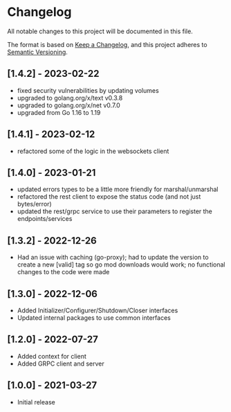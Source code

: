 # Changelog

All notable changes to this project will be documented in this file.

The format is based on [Keep a Changelog](https://keepachangelog.com/en/1.0.0/),
and this project adheres to [Semantic Versioning](https://semver.org/spec/v2.0.0.html).

## [1.4.2] - 2023-02-22

- fixed security vulnerabilities by updating volumes
- upgraded to golang.org/x/text v0.3.8
- upgraded to golang.org/x/net v0.7.0
- upgraded from Go 1.16 to 1.19

## [1.4.1] - 2023-02-12

- refactored some of the logic in the websockets client

## [1.4.0] - 2023-01-21

- updated errors types to be a little more friendly for marshal/unmarshal
- refactored the rest client to expose the status code (and not just bytes/error)
- updated the rest/grpc service to use their parameters to register the endpoints/services

## [1.3.2] - 2022-12-26

- Had an issue with caching (go-proxy); had to update the version to create a new [valid] tag so go mod downloads would work; no functional changes to the code were made

## [1.3.0] - 2022-12-06

- Added Initializer/Configurer/Shutdown/Closer interfaces
- Updated internal packages to use common interfaces

## [1.2.0] - 2022-07-27

- Added context for client
- Added GRPC client and server

## [1.0.0] - 2021-03-27

- Initial release
